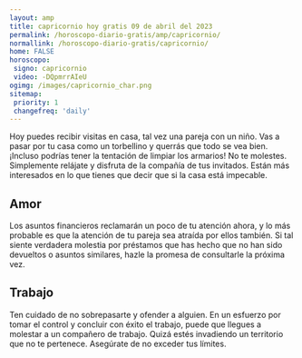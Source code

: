 ```yaml
---
layout: amp
title: capricornio hoy gratis 09 de abril del 2023 
permalink: /horoscopo-diario-gratis/amp/capricornio/
normallink: /horoscopo-diario-gratis/capricornio/
home: FALSE
horoscopo:
 signo: capricornio
 video: -DQpmrrAIeU
ogimg: /images/capricornio_char.png
sitemap:
 priority: 1
 changefreq: 'daily'
---
```



Hoy puedes recibir visitas en casa, tal vez una pareja con un niño. Vas a pasar por tu casa como un torbellino y querrás que todo se vea bien. ¡Incluso podrías tener la tentación de limpiar los armarios! No te molestes. Simplemente relájate y disfruta de la compañía de tus invitados. Están más interesados en lo que tienes que decir que si la casa está impecable.

## Amor

Los asuntos financieros reclamarán un poco de tu atención ahora, y lo más probable es que la atención de tu pareja sea atraída por ellos también. Si tal siente verdadera molestia por préstamos que has hecho que no han sido devueltos o asuntos similares, hazle la promesa de consultarle la próxima vez.

## Trabajo

Ten cuidado de no sobrepasarte y ofender a alguien. En un esfuerzo por tomar el control y concluir con éxito el trabajo, puede que llegues a molestar a un compañero de trabajo. Quizá estés invadiendo un territorio que no te pertenece. Asegúrate de no exceder tus límites.
